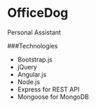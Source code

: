 OfficeDog
=========

Personal Assistant

###Technologies

* Bootstrap.js
* jQuery
* Angular.js
* Node.js
* Express for REST API
* Mongoose for MongoDB
